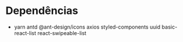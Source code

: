 # Dependências

- yarn antd @ant-design/icons axios styled-components uuid basic-react-list react-swipeable-list
